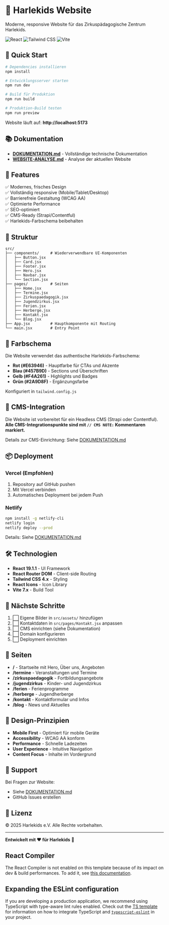 # 🎪 Harlekids Website

Moderne, responsive Website für das Zirkuspädagogische Zentrum Harlekids.

![React](https://img.shields.io/badge/React-19.1.1-61DAFB?logo=react)
![Tailwind CSS](https://img.shields.io/badge/Tailwind-4.1.15-38B2AC?logo=tailwind-css)
![Vite](https://img.shields.io/badge/Vite-7.1.11-646CFF?logo=vite)

## 🚀 Quick Start

```bash
# Dependencies installieren
npm install

# Entwicklungsserver starten
npm run dev

# Build für Produktion
npm run build

# Produktion-Build testen
npm run preview
```

Website läuft auf: **http://localhost:5173**

## 📚 Dokumentation

- **[DOKUMENTATION.md](./DOKUMENTATION.md)** - Vollständige technische Dokumentation
- **[WEBSITE-ANALYSE.md](./WEBSITE-ANALYSE.md)** - Analyse der aktuellen Website

## 🎨 Features

✅ Modernes, frisches Design  
✅ Vollständig responsive (Mobile/Tablet/Desktop)  
✅ Barrierefreie Gestaltung (WCAG AA)  
✅ Optimierte Performance  
✅ SEO-optimiert  
✅ CMS-Ready (Strapi/Contentful)  
✅ Harlekids-Farbschema beibehalten

## 📂 Struktur

```
src/
├── components/     # Wiederverwendbare UI-Komponenten
│   ├── Button.jsx
│   ├── Card.jsx
│   ├── Footer.jsx
│   ├── Hero.jsx
│   ├── Navbar.jsx
│   └── Section.jsx
├── pages/          # Seiten
│   ├── Home.jsx
│   ├── Termine.jsx
│   ├── Zirkuspaedagogik.jsx
│   ├── Jugendzirkus.jsx
│   ├── Ferien.jsx
│   ├── Herberge.jsx
│   ├── Kontakt.jsx
│   └── Blog.jsx
├── App.jsx         # Hauptkomponente mit Routing
└── main.jsx        # Entry Point
```

## 🎨 Farbschema

Die Website verwendet das authentische Harlekids-Farbschema:

- **Rot (#E63946)** - Hauptfarbe für CTAs und Akzente
- **Blau (#457B9D)** - Sections und Überschriften
- **Gelb (#F4A261)** - Highlights und Badges
- **Grün (#2A9D8F)** - Ergänzungsfarbe

Konfiguriert in `tailwind.config.js`

## 🔧 CMS-Integration

Die Website ist vorbereitet für ein Headless CMS (Strapi oder Contentful).  
**Alle CMS-Integrationspunkte sind mit `// CMS NOTE:` Kommentaren markiert.**

Details zur CMS-Einrichtung: Siehe [DOKUMENTATION.md](./DOKUMENTATION.md#cms-integration)

## 📦 Deployment

### Vercel (Empfohlen)

1. Repository auf GitHub pushen
2. Mit Vercel verbinden
3. Automatisches Deployment bei jedem Push

### Netlify

```bash
npm install -g netlify-cli
netlify login
netlify deploy --prod
```

Details: Siehe [DOKUMENTATION.md](./DOKUMENTATION.md#deployment)

## 🛠️ Technologien

- **React 19.1.1** - UI Framework
- **React Router DOM** - Client-side Routing
- **Tailwind CSS 4.x** - Styling
- **React Icons** - Icon Library
- **Vite 7.x** - Build Tool

## 📝 Nächste Schritte

1. ⬜ Eigene Bilder in `src/assets/` hinzufügen
2. ⬜ Kontaktdaten in `src/pages/Kontakt.jsx` anpassen
3. ⬜ CMS einrichten (siehe Dokumentation)
4. ⬜ Domain konfigurieren
5. ⬜ Deployment einrichten

## 📖 Seiten

- **/** - Startseite mit Hero, Über uns, Angeboten
- **/termine** - Veranstaltungen und Termine
- **/zirkuspaedagogik** - Fortbildungsangebote
- **/jugendzirkus** - Kinder- und Jugendzirkus
- **/ferien** - Ferienprogramme
- **/herberge** - Jugendherberge
- **/kontakt** - Kontaktformular und Infos
- **/blog** - News und Aktuelles

## 🎯 Design-Prinzipien

- **Mobile First** - Optimiert für mobile Geräte
- **Accessibility** - WCAG AA konform
- **Performance** - Schnelle Ladezeiten
- **User Experience** - Intuitive Navigation
- **Content Focus** - Inhalte im Vordergrund

## 🤝 Support

Bei Fragen zur Website:

- Siehe [DOKUMENTATION.md](./DOKUMENTATION.md)
- GitHub Issues erstellen

## 📄 Lizenz

© 2025 Harlekids e.V. Alle Rechte vorbehalten.

---

**Entwickelt mit ❤️ für Harlekids** 🎪

## React Compiler

The React Compiler is not enabled on this template because of its impact on dev & build performances. To add it, see [this documentation](https://react.dev/learn/react-compiler/installation).

## Expanding the ESLint configuration

If you are developing a production application, we recommend using TypeScript with type-aware lint rules enabled. Check out the [TS template](https://github.com/vitejs/vite/tree/main/packages/create-vite/template-react-ts) for information on how to integrate TypeScript and [`typescript-eslint`](https://typescript-eslint.io) in your project.
